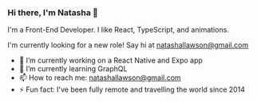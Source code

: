 ### Hi there, I'm Natasha 👋

I'm a Front-End Developer. I like React, TypeScript, and animations.

I'm currently looking for a new role! Say hi at natashallawson@gmail.com

- 🔭  I’m currently working on a React Native and Expo app
- 🌱  I’m currently learning GraphQL
- 📫  How to reach me: natashallawson@gmail.com
- ⚡  Fun fact: I've been fully remote and travelling the world since 2014

<!--
**natasha-93/natasha-93** is a ✨ _special_ ✨ repository because its `README.md` (this file) appears on your GitHub profile.

Here are some ideas to get you started:

- 🔭 I’m currently working on ...
- 🌱 I’m currently learning ...
- 👯 I’m looking to collaborate on ...
- 🤔 I’m looking for help with ...
- 💬 Ask me about ...
- 📫 How to reach me: ...
- 😄 Pronouns: ...
- ⚡ Fun fact: ...
-->
